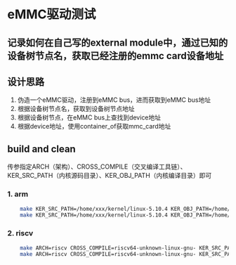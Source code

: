 # eMMC驱动测试
## 记录如何在自己写的external module中，通过已知的设备树节点名，获取已经注册的emmc card设备地址

## 设计思路
1. 伪造一个eMMC驱动，注册到eMMC bus，进而获取到eMMC bus地址
2. 根据设备树节点名，获取到设备树节点地址
3. 根据设备树节点，在eMMC bus上查找到device地址
4. 根据device地址，使用container_of获取mmc_card地址

## build and clean
传参指定ARCH（架构）、CROSS_COMPILE（交叉编译工具链）、KER_SRC_PATH（内核源码目录）、KER_OBJ_PATH（内核编译目录）即可

### 1. arm
```bash
	make KER_SRC_PATH=/home/xxx/kernel/linux-5.10.4 KER_OBJ_PATH=/home/xxx/kernel/build
	make KER_SRC_PATH=/home/xxx/kernel/linux-5.10.4 KER_OBJ_PATH=/home/xxx/kernel/build clean
```

### 2. riscv
```bash
	make ARCH=riscv CROSS_COMPILE=riscv64-unknown-linux-gnu- KER_SRC_PATH=/home/xxx/kernel/linux-5.10.4 KER_OBJ_PATH=/home/xxx/kernel/build
	make ARCH=riscv CROSS_COMPILE=riscv64-unknown-linux-gnu- KER_SRC_PATH=/home/xxx/kernel/linux-5.10.4 KER_OBJ_PATH=/home/xxx/kernel/build clean
```
